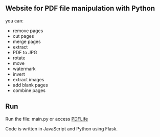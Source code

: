 ## Website for PDF file manipulation with Python
you can: 
- remove pages
- cut pages
- merge pages
- extract
- PDF to JPG
- rotate
- move
- watermark
- invert
- extract images
- add blank pages
- combine pages

## Run

Run the file: main.py
or
access [PDFLife](https://pdflife.onrender.com/)

Code is written in JavaScript and Python using Flask.
